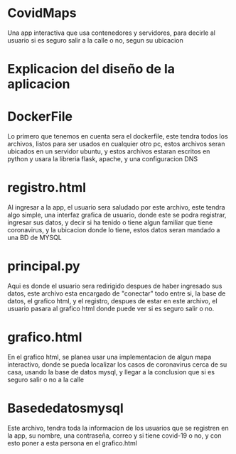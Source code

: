 # CovidMaps
Una app interactiva que usa contenedores y servidores, para decirle al usuario si es seguro salir a la calle o no, segun su ubicacion


# Explicacion del diseño de la aplicacion


# DockerFile
Lo primero que tenemos en cuenta sera el dockerfile, este tendra todos los archivos, listos para ser usados en cualquier otro pc, estos archivos seran ubicados en un servidor ubuntu, y estos  archivos estaran escritos en python y usara la libreria flask, apache, y una configuracion DNS

# registro.html
Al ingresar a la app, el usuario sera saludado por este archivo, este tendra algo simple, una interfaz grafica de usuario, donde este se podra registrar, ingresar sus datos, y decir si ha tenido o tiene algun familiar que tiene coronavirus, y la ubicacion donde lo tiene, estos datos seran mandado a una BD de MYSQL

# principal.py
Aqui es donde el usuario sera redirigido despues de haber ingresado sus datos, este archivo esta encargado de "conectar" todo entre si, la base de datos, el grafico html, y el registro, despues de estar en este archivo, el usuario pasara al grafico html donde puede ver si es seguro salir o no.

# grafico.html
En el grafico html, se planea usar una implementacion de algun mapa interactivo, donde se pueda localizar los casos de coronavirus cerca de su casa, usando la base de datos mysql, y llegar a la conclusion que si es seguro salir o no a la calle

# Basededatosmysql
Este archivo, tendra toda la informacion de los usuarios que se registren en la app, su nombre, una contraseña, correo y si tiene covid-19 o no, y con esto poner a esta persona en el grafico.html
